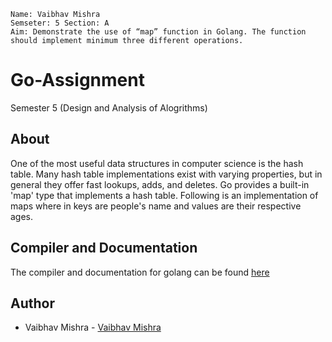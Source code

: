     Name: Vaibhav Mishra 
    Semseter: 5 Section: A
    Aim: Demonstrate the use of “map” function in Golang. The function should implement minimum three different operations.

# Go-Assignment
Semester 5 (Design and Analysis of Alogrithms)

## About
One of the most useful data structures in computer science is the hash table. Many hash table implementations exist with varying properties, but in general they offer fast lookups, adds, and deletes. Go provides a built-in 'map' type that implements a hash table. Following is an implementation of maps where in keys are people's name and values are their respective ages.

## Compiler and Documentation
The compiler and documentation for golang can be found <a href="https://golang.org/">here</a>

## Author
- Vaibhav Mishra - [Vaibhav Mishra](https://github.com/VaibsM)
